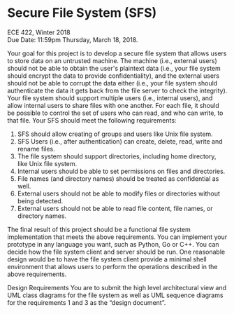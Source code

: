 <h1>Secure File System (SFS) </br></h1>
ECE 422, Winter 2018 </br>
Due Date: 11:59pm Thursday, March 18, 2018. </br>

Your goal for this project is to develop a secure file system that allows users to store data on
an untrusted machine. The machine (i.e., external users) should not be able to obtain the user's
plaintext data (i.e., your file system should encrypt the data to provide confidentiality), and the
external users should not be able to corrupt the data either (i.e., your file system should
authenticate the data it gets back from the file server to check the integrity).
Your file system should support multiple users (i.e., internal users), and allow internal users to
share files with one another. For each file, it should be possible to control the set of users who
can read, and who can write, to that file.
Your SFS should meet the following requirements:
1. SFS should allow creating of groups and users like Unix file system.
2. SFS Users (i.e., after authentication) can create, delete, read, write and rename files.
3. The file system should support directories, including home directory, like Unix file system.
4. Internal users should be able to set permissions on files and directories.
5. File names (and directory names) should be treated as confidential as well.
6. External users should not be able to modify files or directories without being detected.
7. External users should not be able to read file content, file names, or directory names.

The final result of this project should be a functional file system implementation that meets the
above requirements. You can implement your prototype in any language you want, such as
Python, Go or C++. You can decide how the file system client and server should be run. One
reasonable design would be to have the file system client provide a minimal shell environment
that allows users to perform the operations described in the above requirements.

Design Requirements
You are to submit the high level architectural view and UML class diagrams for the file system
as well as UML sequence diagrams for the requirements 1 and 3 as the “design document”.
